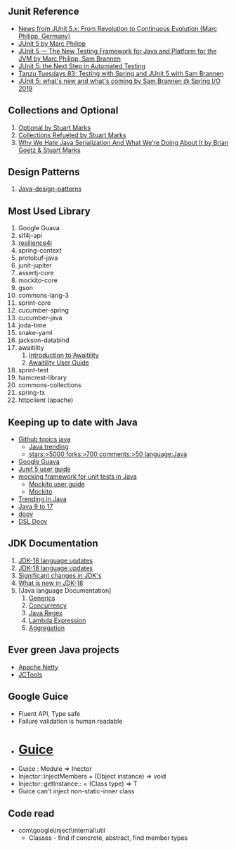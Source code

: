 ## Junit Reference
* [News from JUnit 5.x: From Revolution to Continuous Evolution (Marc Philipp, Germany)](https://www.youtube.com/watch?v=uyqQrS2Dbds)
* [JUnit 5 by Marc Philipp](https://www.youtube.com/watch?v=0qI6_NKFQsY&t=609s)
* [JUnit 5 — The New Testing Framework for Java and Platform for the JVM by Marc Philipp, Sam Brannen](https://www.youtube.com/watch?v=oGaatK5ShUs)
* [JUnit 5: the Next Step in Automated Testing](https://www.youtube.com/watch?v=K7g2HUhWbNE)
* [Tanzu Tuesdays 83: Testing with Spring and JUnit 5 with Sam Brannen](https://www.youtube.com/watch?v=krA-A2HqWFQ)
* [JUnit 5: what's new and what's coming by Sam Brannen @ Spring I/O 2019](https://www.youtube.com/watch?v=AGcdT1W3eXA)

## Collections and Optional
1. [Optional by Stuart Marks](https://www.youtube.com/watch?v=fBYhtvY19xA)
2. [Collections Refueled by Stuart Marks](https://www.youtube.com/watch?v=q6zF3vf114M)
3. [Why We Hate Java Serialization And What We're Doing About It by Brian Goetz & Stuart Marks](https://www.youtube.com/watch?v=dOgfWXw9VrI)

## Design Patterns

1. [Java-design-patterns](https://github.com/iluwatar/java-design-patterns)

## Most Used Library

1. Google Guava
2. slf4j-api
3. [resilience4j](https://github.com/resilience4j/resilience4j)
4. spring-context
5. protobuf-java
6. junit-jupiter
7. assertj-core
8. mockito-core
9. gson
10. commons-lang-3
11. sprint-core
12. cucumber-spring
13. cucumber-java
14. joda-time
15. snake-yaml
16. jackson-databind
17. awaitility
    1. [Introduction to Awaitility](https://www.baeldung.com/awaitility-testing)
    2. [Awaitility User Guide](https://github.com/awaitility/awaitility/wiki/Usage)
18. sprint-test
19. hamcrest-library
20. commons-collections
21. spring-tx
22. httpclient (apache)

## Keeping up to date with Java
* [Github topics java](https://github.com/topics/java)
  * [Java trending](https://github.com/trending?since=weekly)
  * [stars:>5000 forks:>700 comments:>50 language:Java](https://github.com/search?q=stars%3A%3E5000+forks%3A%3E700+comments%3A%3E50+language%3AJava&type=Repositories)
* [Google Guava](https://github.com/google/guava/wiki)
* [Junit 5 user guide](https://junit.org/junit5/docs/current/user-guide/)
* [mocking framework for unit tests in Java](https://site.mockito.org/)
  * [Mockito user guide](https://javadoc.io/doc/org.mockito/mockito-core/latest/org/mockito/Mockito.html)
  * [Mockito](https://dzone.com/refcardz/mockito)
* [Trending in Java](https://github.com/trending/java)
* [Java 9 to 17](https://www.javaworld.com/article/3164262/java-language/java-9s-other-new-enhancements-part-1.html)
* [doov](https://github.com/doov-org/doov)
* [DSL Doov](https://static.rainfocus.com/oracle/oraclecode18/sess/1525874149985001Q3XY/PF/DSL.using%28java%29.toGoBeyond%28BeanValidation%29.at%28OracleCode%29%3B_1530359519477001SbsB.pdf)

## JDK Documentation

1. [JDK-18 language updates](https://docs.oracle.com/en/java/javase/18/language/java-language-changes.html)
2. [JDK-18 language updates](https://docs.oracle.com/en/java/javase/17/language/java-language-changes.html)
3. [Significant changes in JDK's](https://www.oracle.com/java/technologies/javase/17-relnote-issues.html#NewFeature)
4. [What is new in JDK-18](https://www.oracle.com/java/technologies/javase/18-relnote-issues.html#NewFeature)
5. [Java language Documentation]
   1. [Generics](https://docs.oracle.com/javase/tutorial/extra/generics/index.html)
   2. [Concurrency](https://docs.oracle.com/javase/tutorial/essential/concurrency/index.html)
   3. [Java Regex](https://docs.oracle.com/javase/tutorial/essential/regex/index.html)
   4. [Lambda Expression](https://docs.oracle.com/javase/tutorial/java/javaOO/lambdaexpressions.html)
   5. [Aggregation](https://docs.oracle.com/javase/tutorial/collections/streams/QandE/answers.html)

## Ever green Java projects
* [Apache Netty](https://github.com/netty/netty/blob/4.1/pom.xml)
* [JCTools](https://github.com/JCTools/JCTools)

## Google Guice
  * Fluent API, Type safe
  * Failure validation is human readable
* # [Guice](https://github.com/google/guice)
* Guice : Module => Inector
* Injector::injectMembers = (Object instance) => void
* Injector::getInstance:: = (Class<T> type) => T
* Guice can't inject non-static-inner class


## Code read
* com\google\inject\internal\util
  * Classes - find if concrete, abstract, find member types